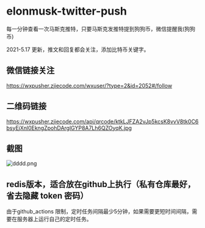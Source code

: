 # elonmusk-twitter-push

每一分钟查看一次马斯克推特，只要马斯克发推特提到狗狗币，微信提醒我(狗狗币)

2021-5.17 更新，推文和回复都会关注，添加比特币关键字。

## 微信链接关注 

https://wxpusher.zjiecode.com/wxuser/?type=2&id=2052#/follow


## 二维码链接

https://wxpusher.zjiecode.com/api/qrcode/ktkLJFZA2vJp5kcsK8vvV8tk0C6bsyEjXnl0EkngZpohDArglGYP8A7Lh6QZOyqK.jpg


## 截图

![dddd.png](https://i.loli.net/2021/05/12/81dcBl6yMeaIRsL.png)


## redis版本，适合放在github上执行（私有仓库最好，省去隐藏 token 密码）

由于github_actions 限制，定时任务间隔最少5分钟，如果需要更短时间间隔，需要在服务器上运行自己的定时任务。
